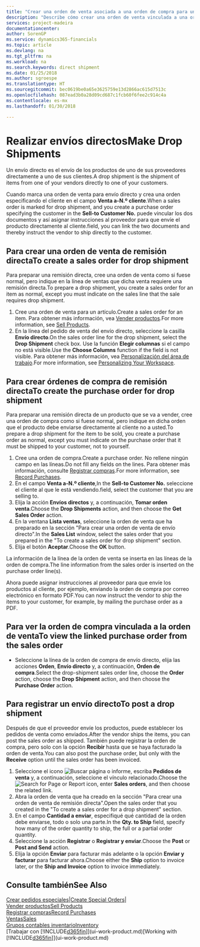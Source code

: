 ```yaml
---
title: "Crear una orden de venta asociada a una orden de compra para un envío directo | Documentos de Microsoft"
description: "Describe cómo crear una orden de venta vinculada a una orden de compra para habilitar el envío directo del proveedor al cliente."
services: project-madeira
documentationcenter: 
author: SorenGP
ms.service: dynamics365-financials
ms.topic: article
ms.devlang: na
ms.tgt_pltfrm: na
ms.workload: na
ms.search.keywords: direct shipment
ms.date: 01/25/2018
ms.author: sgroespe
ms.translationtype: HT
ms.sourcegitcommit: bec0619be0a65e3625759e13d2866ac615d7513c
ms.openlocfilehash: 087ead3b0a28d09cd687c1fcb60f6fee2c914c4a
ms.contentlocale: es-mx
ms.lasthandoff: 01/30/2018

---
```

# <a name="make-drop-shipments"></a><span data-ttu-id="6163e-103">Realizar envíos directos</span><span class="sxs-lookup"><span data-stu-id="6163e-103">Make Drop Shipments</span></span>
<span data-ttu-id="6163e-104">Un envío directo es el envío de los productos de uno de sus proveedores directamente a uno de sus clientes.</span><span class="sxs-lookup"><span data-stu-id="6163e-104">A drop shipment is the shipment of items from one of your vendors directly to one of your customers.</span></span>

<span data-ttu-id="6163e-105">Cuando marca una orden de venta para envío directo y crea una orden especificando el cliente en el campo **Venta a-N.º cliente**.</span><span class="sxs-lookup"><span data-stu-id="6163e-105">When a sales order is marked for drop shipment, and you create a purchase order specifying the customer in the **Sell-to Customer No.**</span></span> <span data-ttu-id="6163e-106">puede vincular los dos documentos y así asignar instrucciones al proveedor para que envíe el producto directamente al cliente.</span><span class="sxs-lookup"><span data-stu-id="6163e-106">field, you can link the two documents and thereby instruct the vendor to ship directly to the customer.</span></span>

## <a name="to-create-a-sales-order-for-drop-shipment"></a><span data-ttu-id="6163e-107">Para crear una orden de venta de remisión directa</span><span class="sxs-lookup"><span data-stu-id="6163e-107">To create a sales order for drop shipment</span></span>
<span data-ttu-id="6163e-108">Para preparar una remisión directa, cree una orden de venta como si fuese normal, pero indique en la línea de ventas que dicha venta requiere una remisión directa.</span><span class="sxs-lookup"><span data-stu-id="6163e-108">To prepare a drop shipment, you create a sales order for an item as normal, except you must indicate on the sales line that the sale requires drop shipment.</span></span>

1. <span data-ttu-id="6163e-109">Cree una orden de venta para un artículo.</span><span class="sxs-lookup"><span data-stu-id="6163e-109">Create a sales order for an item.</span></span> <span data-ttu-id="6163e-110">Para obtener más información, vea [Vender productos](sales-how-sell-products.md).</span><span class="sxs-lookup"><span data-stu-id="6163e-110">For more information, see [Sell Products](sales-how-sell-products.md).</span></span>
2. <span data-ttu-id="6163e-111">En la línea del pedido de venta del envío directo, seleccione la casilla **Envío directo**.</span><span class="sxs-lookup"><span data-stu-id="6163e-111">On the sales order line for the drop shipment, select the **Drop Shipment** check box.</span></span> <span data-ttu-id="6163e-112">Use la función **Elegir columnas** si el campo no está visible.</span><span class="sxs-lookup"><span data-stu-id="6163e-112">Use the **Choose Columns** function if the field is not visible.</span></span> <span data-ttu-id="6163e-113">Para obtener más información, vea [Personalización del área de trabajo](ui-personalization-user.md).</span><span class="sxs-lookup"><span data-stu-id="6163e-113">For more information, see [Personalizing Your Workspace](ui-personalization-user.md).</span></span>

## <a name="to-create-the-purchase-order-for-drop-shipment"></a><span data-ttu-id="6163e-114">Para crear órdenes de compra de remisión directa</span><span class="sxs-lookup"><span data-stu-id="6163e-114">To create the purchase order for drop shipment</span></span>
<span data-ttu-id="6163e-115">Para preparar una remisión directa de un producto que se va a vender, cree una orden de compra como si fuese normal, pero indique en dicha orden que el producto debe enviarse directamente al cliente no a usted.</span><span class="sxs-lookup"><span data-stu-id="6163e-115">To prepare a drop shipment for the item to be sold, you create a purchase order as normal, except you must indicate on the purchase order that it must be shipped to your customer, not to yourself.</span></span>

1. <span data-ttu-id="6163e-116">Cree una orden de compra.</span><span class="sxs-lookup"><span data-stu-id="6163e-116">Create a purchase order.</span></span> <span data-ttu-id="6163e-117">No rellene ningún campo en las líneas.</span><span class="sxs-lookup"><span data-stu-id="6163e-117">Do not fill any fields on the lines.</span></span> <span data-ttu-id="6163e-118">Para obtener más información, consulte [Registrar compras](purchasing-how-record-purchases.md).</span><span class="sxs-lookup"><span data-stu-id="6163e-118">For more information, see [Record Purchases](purchasing-how-record-purchases.md).</span></span>
2. <span data-ttu-id="6163e-119">En el campo **Venta a-N.º cliente**,</span><span class="sxs-lookup"><span data-stu-id="6163e-119">In the **Sell-to Customer No.**</span></span> <span data-ttu-id="6163e-120">seleccione el cliente al que le está vendiendo.</span><span class="sxs-lookup"><span data-stu-id="6163e-120">field, select the customer that you are selling to.</span></span>
3. <span data-ttu-id="6163e-121">Elija la acción **Envíos directos** y, a continuación, **Tomar orden venta**.</span><span class="sxs-lookup"><span data-stu-id="6163e-121">Choose the **Drop Shipments** action, and then choose the **Get Sales Order** action.</span></span>
4. <span data-ttu-id="6163e-122">En la ventana **Lista ventas**, seleccione la orden de venta que ha preparado en la sección "Para crear una orden de venta de envío directo".</span><span class="sxs-lookup"><span data-stu-id="6163e-122">In the **Sales List** window, select the sales order that you prepared in the "To create a sales order for drop shipment" section.</span></span>
5. <span data-ttu-id="6163e-123">Elija el botón **Aceptar**.</span><span class="sxs-lookup"><span data-stu-id="6163e-123">Choose the **OK** button.</span></span>

<span data-ttu-id="6163e-124">La información de la línea de la orden de venta se inserta en las líneas de la orden de compra.</span><span class="sxs-lookup"><span data-stu-id="6163e-124">The line information from the sales order is inserted on the purchase order line(s).</span></span>

<span data-ttu-id="6163e-125">Ahora puede asignar instrucciones al proveedor para que envíe los productos al cliente, por ejemplo, enviando la orden de compra por correo electrónico en formato PDF.</span><span class="sxs-lookup"><span data-stu-id="6163e-125">You can now instruct the vendor to ship the items to your customer, for example, by mailing the purchase order as a PDF.</span></span>     

## <a name="to-view-the-linked-purchase-order-from-the-sales-order"></a><span data-ttu-id="6163e-126">Para ver la orden de compra vinculada a la orden de venta</span><span class="sxs-lookup"><span data-stu-id="6163e-126">To view the linked purchase order from the sales order</span></span>
* <span data-ttu-id="6163e-127">Seleccione la línea de la orden de compra de envío directo, elija las acciones **Orden**, **Envío directo** y, a continuación, **Orden de compra**.</span><span class="sxs-lookup"><span data-stu-id="6163e-127">Select the drop-shipment sales order line, choose the **Order** action, choose the **Drop Shipment** action, and then choose the **Purchase Order** action.</span></span>

## <a name="to-post-a-drop-shipment"></a><span data-ttu-id="6163e-128">Para registrar un envío directo</span><span class="sxs-lookup"><span data-stu-id="6163e-128">To post a drop shipment</span></span>
<span data-ttu-id="6163e-129">Después de que el proveedor envíe los productos, puede establecer los pedidos de venta como enviados.</span><span class="sxs-lookup"><span data-stu-id="6163e-129">After the vendor ships the items, you can post the sales order as shipped.</span></span> <span data-ttu-id="6163e-130">También puede registrar la orden de compra, pero solo con la opción **Recibir** hasta que se haya facturado la orden de venta.</span><span class="sxs-lookup"><span data-stu-id="6163e-130">You can also post the purchase order, but only with the **Receive** option until the sales order has been invoiced.</span></span>

1. <span data-ttu-id="6163e-131">Seleccione el icono ![Buscar página o informe](media/ui-search/search_small.png "icono Buscar página o informe"), escriba **Pedidos de venta** y, a continuación, seleccione el vínculo relacionado.</span><span class="sxs-lookup"><span data-stu-id="6163e-131">Choose the ![Search for Page or Report](media/ui-search/search_small.png "Search for Page or Report icon") icon, enter **Sales orders**, and then choose the related link.</span></span>
2. <span data-ttu-id="6163e-132">Abra la orden de venta que ha creado en la sección "Para crear una orden de venta de remisión directa".</span><span class="sxs-lookup"><span data-stu-id="6163e-132">Open the sales order that you created in the "To create a sales order for a drop shipment" section.</span></span>
3. <span data-ttu-id="6163e-133">En el campo **Cantidad a enviar**, especifiqué qué cantidad de la orden debe enviarse, todo o solo una parte.</span><span class="sxs-lookup"><span data-stu-id="6163e-133">In the **Qty. to Ship** field, specify how many of the order quantity to ship, the full or a partial order quantity.</span></span>
4. <span data-ttu-id="6163e-134">Seleccione la acción **Registrar** o **Registrar y enviar**.</span><span class="sxs-lookup"><span data-stu-id="6163e-134">Choose the **Post** or **Post and Send** action.</span></span>
5. <span data-ttu-id="6163e-135">Elija la opción **Enviar** para facturar más adelante o la opción **Enviar y facturar** para facturar ahora.</span><span class="sxs-lookup"><span data-stu-id="6163e-135">Choose either the **Ship** option to invoice later, or the **Ship and Invoice** option to invoice immediately.</span></span>

## <a name="see-also"></a><span data-ttu-id="6163e-136">Consulte también</span><span class="sxs-lookup"><span data-stu-id="6163e-136">See Also</span></span>
<span data-ttu-id="6163e-137">[Crear pedidos especiales](sales-how-to-create-special-orders.md)|</span><span class="sxs-lookup"><span data-stu-id="6163e-137">[Create Special Orders](sales-how-to-create-special-orders.md)|</span></span>  
[<span data-ttu-id="6163e-138">Vender productos</span><span class="sxs-lookup"><span data-stu-id="6163e-138">Sell Products</span></span>](sales-how-sell-products.md)  
[<span data-ttu-id="6163e-139">Registrar compras</span><span class="sxs-lookup"><span data-stu-id="6163e-139">Record Purchases</span></span>](purchasing-how-record-purchases.md)  
[<span data-ttu-id="6163e-140">Ventas</span><span class="sxs-lookup"><span data-stu-id="6163e-140">Sales</span></span>](sales-manage-sales.md)  
[<span data-ttu-id="6163e-141">Grupos contables inventario</span><span class="sxs-lookup"><span data-stu-id="6163e-141">Inventory</span></span>](inventory-manage-inventory.md)  
<span data-ttu-id="6163e-142">[Trabajar con [!INCLUDE[d365fin](includes/d365fin_md.md)]](ui-work-product.md)</span><span class="sxs-lookup"><span data-stu-id="6163e-142">[Working with [!INCLUDE[d365fin](includes/d365fin_md.md)]](ui-work-product.md)</span></span>

